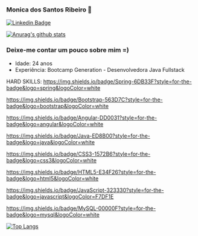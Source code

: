 ### Monica dos Santos Ribeiro 👋

[![Linkedin Badge](https://img.shields.io/badge/linkedin-%230077B5.svg?&style=for-the-badge&logo=linkedin&logoColor=white&link=https://www.linkedin.com/in/monica-ribeiro-dev/)](https://www.linkedin.com/in/monica-ribeiro-dev/)

[![Anurag's github stats](https://github-readme-stats.vercel.app/api?username=Monica-Ribeiro)](https://github.com/Monica-Ribeiro)

### Deixe-me contar um pouco sobre mim =)
* Idade: 24 anos
* Experiência: Bootcamp Generation - Desenvolvedora Java Fullstack

HARD SKILLS:
https://img.shields.io/badge/Spring-6DB33F?style=for-the-badge&logo=spring&logoColor=white

https://img.shields.io/badge/Bootstrap-563D7C?style=for-the-badge&logo=bootstrap&logoColor=white

https://img.shields.io/badge/Angular-DD0031?style=for-the-badge&logo=angular&logoColor=white

https://img.shields.io/badge/Java-ED8B00?style=for-the-badge&logo=java&logoColor=white

https://img.shields.io/badge/CSS3-1572B6?style=for-the-badge&logo=css3&logoColor=white

https://img.shields.io/badge/HTML5-E34F26?style=for-the-badge&logo=html5&logoColor=white

https://img.shields.io/badge/JavaScript-323330?style=for-the-badge&logo=javascript&logoColor=F7DF1E

https://img.shields.io/badge/MySQL-00000F?style=for-the-badge&logo=mysql&logoColor=white

[![Top Langs](https://github-readme-stats.vercel.app/api/top-langs/?username=Monica-Ribeiro&layout=compact)](https://github.com/Monica-Ribeiro)
